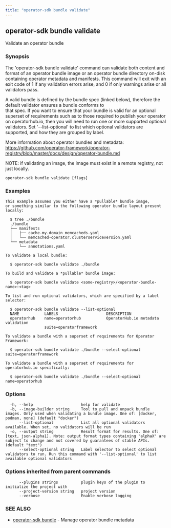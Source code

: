 ```yaml
---
title: "operator-sdk bundle validate"
---
```

## operator-sdk bundle validate

Validate an operator bundle

### Synopsis

The 'operator-sdk bundle validate' command can validate both content and format of an operator bundle
image or an operator bundle directory on-disk containing operator metadata and manifests. This command will exit
with an exit code of 1 if any validation errors arise, and 0 if only warnings arise or all validators pass.

A valid bundle is defined by the bundle spec (linked below), therefore the default validator ensures a bundle conforms to	
that spec. If you want to ensure that your bundle is valid for an optional superset of requirements such as to those
required to publish your operator on operatorhub.io, then you will need to run one or more supported optional validators.
Set '--list-optional' to list which optional validators are supported, and how they are grouped by label.
	
More information about operator bundles and metadata:
https://github.com/operator-framework/operator-registry/blob/master/docs/design/operator-bundle.md

NOTE: if validating an image, the image must exist in a remote registry, not just locally.


```
operator-sdk bundle validate [flags]
```

### Examples

```
This example assumes you either have a *pullable* bundle image,
or something similar to the following operator bundle layout present locally:

  $ tree ./bundle
  ./bundle
  ├── manifests
  │   ├── cache.my.domain_memcacheds.yaml
  │   └── memcached-operator.clusterserviceversion.yaml
  └── metadata
      └── annotations.yaml

To validate a local bundle:

  $ operator-sdk bundle validate ./bundle

To build and validate a *pullable* bundle image:

  $ operator-sdk bundle validate <some-registry>/<operator-bundle-name>:<tag>

To list and run optional validators, which are specified by a label selector:

  $ operator-sdk bundle validate --list-optional
  NAME           LABELS                     DESCRIPTION
  operatorhub    name=operatorhub           OperatorHub.io metadata validation
                 suite=operatorframework

To validate a bundle with a superset of requirements for Operator Framework:
	
  $ operator-sdk bundle validate ./bundle --select-optional suite=operatorframework

To validate a bundle with a superset of requirements for operatorhub.io specifically:
	
  $ operator-sdk bundle validate ./bundle --select-optional name=operatorhub

```

### Options

```
  -h, --help                     help for validate
  -b, --image-builder string     Tool to pull and unpack bundle images. Only used when validating a bundle image. One of: [docker, podman, none] (default "docker")
      --list-optional            List all optional validators available. When set, no validators will be run
  -o, --output string            Result format for results. One of: [text, json-alpha1]. Note: output format types containing "alphaX" are subject to change and not covered by guarantees of stable APIs. (default "text")
      --select-optional string   Label selector to select optional validators to run. Run this command with '--list-optional' to list available optional validators
```

### Options inherited from parent commands

```
      --plugins strings          plugin keys of the plugin to initialize the project with
      --project-version string   project version
      --verbose                  Enable verbose logging
```

### SEE ALSO

* [operator-sdk bundle](../operator-sdk_bundle)	 - Manage operator bundle metadata

